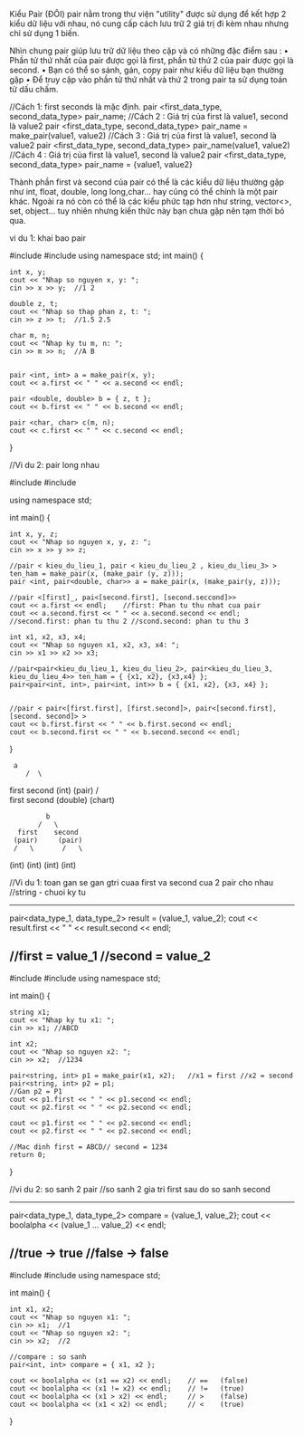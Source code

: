 Kiểu Pair (ĐÔI)
pair nằm trong thư viện "utility" được sử dụng để kết hợp 2 kiểu dữ liệu với nhau, 
nó cung cấp cách lưu trữ 2 giá trị đi kèm nhau nhưng chỉ sử dụng 1 biến.

Nhìn chung pair giúp lưu trữ dữ liệu theo cặp và có những đặc điểm sau : 
•	Phần tử thứ nhất của pair được gọi là first, phần tử thứ 2 của pair được gọi là second.
•	Bạn có thể so sánh, gán, copy pair như kiểu dữ liệu bạn thường gặp
•	Để truy cập vào phần tử thứ nhất và thứ 2 trong pair ta sử dụng toán tử dấu chấm.

//Cách 1: first seconds là mặc định.
pair <first_data_type, second_data_type> pair_name;
//Cách 2 : Giá trị của first là value1, second là value2
pair <first_data_type, second_data_type> pair_name = make_pair(value1, value2)
//Cách 3 : Giá trị của first là value1, second là value2
pair <first_data_type, second_data_type> pair_name(value1, value2)
//Cách 4 : Giá trị của first là value1, second là value2
pair <first_data_type, second_data_type> pair_name = {value1, value2}

Thành phần first và second của pair có thể là các kiểu dữ liệu thường gặp như int, float, double, long long,char... 
hay cũng có thể chính là một pair khác. Ngoài ra nó còn có thể là các kiểu phức tạp hơn như string, vector<>, set, object... 
tuy nhiên nhưng kiến thức này bạn chưa gặp nên tạm thời bỏ qua.

vi du 1: khai bao pair

#include <iostream>
#include <utility>
using namespace std;
int main() {

	int x, y;
	cout << "Nhap so nguyen x, y: ";
 	cin >> x >> y;	//1 2

	double z, t;
	cout << "Nhap so thap phan z, t: ";
	cin >> z >> t;	//1.5 2.5

	char m, n;
	cout << "Nhap ky tu m, n: ";
	cin >> m >> n;	//A B


	pair <int, int> a = make_pair(x, y);
	cout << a.first << " " << a.second << endl;

	pair <double, double> b = { z, t };
	cout << b.first << " " << b.second << endl;

	pair <char, char> c(m, n);
	cout << c.first << " " << c.second << endl;
}

//Vi du 2: pair long nhau

#include <iostream>
#include <utility>

using namespace std;

int main() {

	int x, y, z;
	cout << "Nhap so nguyen x, y, z: ";
	cin >> x >> y >> z;

	//pair < kieu_du_lieu_1, pair < kieu_du_lieu_2 , kieu_du_lieu_3> > ten_ham = make_pair(x, (make_pair (y, z)));
	pair <int, pair<double, char>> a = make_pair(x, (make_pair(y, z)));

	//pair <[first]_, pai<[second.first], [second.seccond]>>
	cout << a.first << endl;	//first: Phan tu thu nhat cua pair
	cout << a.second.first << " " << a.second.second << endl;	//second.first: phan tu thu 2 //scond.second: phan tu thu 3

	int x1, x2, x3, x4;
	cout << "Nhap so nguyen x1, x2, x3, x4: ";
	cin >> x1 >> x2 >> x3;

	//pair<pair<kieu_du_lieu_1, kieu_du_lieu_2>, pair<kieu_du_lieu_3, kieu_du_lieu_4>> ten_ham = { {x1, x2}, {x3,x4} };
	pair<pair<int, int>, pair<int, int>> b = { {x1, x2}, {x3, x4} };


	//pair < pair<[first.first], [first.second]>, pair<[second.first], [second. second]> >
	cout << b.first.first << " " << b.first.second << endl; 
	cout << b.second.first << " " << b.second.second << endl;
}

 	 a
        /  \
   first   second
   (int)   (pair)
           /    \
       first   second
      (double) (chart)

             b
           /   \
      first    second
     (pair)     (pair)
     /   \       /   \
(int)   (int)  (int)  (int)


//Vi du 1: toan gan se gan gtri cuaa first va second cua 2 pair cho nhau
//string - chuoi ky tu

----------------------------------------------------------------------------
pair<data_type_1, data_type_2> result = (value_1, value_2);
cout << result.first << "  " << result.second << endl;

//first = value_1
//second = value_2
----------------------------------------------------------------------------

#include <iostream>
#include <utility>
using namespace std;

int main() {

	string x1;
	cout << "Nhap ky tu x1: ";
	cin >> x1; //ABCD
 
	int x2;
	cout << "Nhap so nguyen x2: ";
	cin >> x2;	//1234

	pair<string, int> p1 = make_pair(x1, x2);	//x1 = first //x2 = second	
	pair<string, int> p2 = p1;	
	//Gan p2 = P1  
	cout << p1.first << " " << p1.second << endl;
	cout << p2.first << " " << p2.second << endl;

	cout << p1.first << " " << p2.second << endl;	
	cout << p2.first << " " << p2.second << endl;
	
	//Mac dinh first = ABCD// second = 1234
	return 0;
}


//vi du 2: so sanh 2 pair 
//so sanh 2 gia tri first sau do so sanh second

---------------------------------------------------------------
pair<data_type_1, data_type_2> compare = {value_1, value_2};
cout << boolalpha << (value_1 ... value_2) << endl;

//true -> true
//false -> false
---------------------------------------------------------------

#include <iostream>
#include <utility>
using namespace std;

int main() {

	int x1, x2;
	cout << "Nhap so nguyen x1: ";
	cin >> x1;	//1
	cout << "Nhap so nguyen x2: ";
	cin >> x2;	//2

	//compare : so sanh
	pair<int, int> compare = { x1, x2 };

	cout << boolalpha << (x1 == x2) << endl;	// ==	(false)
	cout << boolalpha << (x1 != x2) << endl;	// !=	(true)	
	cout << boolalpha << (x1 > x2) << endl;		// >	(false)
	cout << boolalpha << (x1 < x2) << endl;		// <	(true)
}






